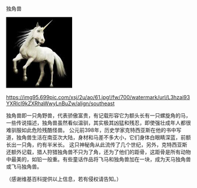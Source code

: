 独角兽

![独角兽](https://github.com/ywangnccu/ywang/blob/main/images/unicorn.jpg)

https://img95.699pic.com/xsj/2u/ao/61.jpg!/fw/700/watermark/url/L3hzai93YXRlcl9kZXRhaWwyLnBuZw/align/southeast


独角兽即一只角野兽，代表骄傲富贵，有记载形容它为额头长有一只螺旋角的马，一些传说描述，独角兽虽然看似温驯，其实极其凶猛和残忍，即使强壮成年人都很难驯服如此危险残酷怪兽。
公元前398年，历史学家克特西亚斯在他的书中写道，独角兽生活在南亚次大陆，身材和马差不多大小，它们身体白眼睛深蓝，前额长出一只角，约有半米长。
这只神秘角从此流传了几个世纪，另外，克特西亚斯还额外记载，猎人狩猎独角兽不只为了角，还为了他们的距骨，这距骨是所有动物中最美的，如铅一般重。有些童话作品将飞马和独角兽加在一块，成为天马独角兽或飞马独角兽。

（感谢维基百科提供以上信息，若有侵权请告知。）
